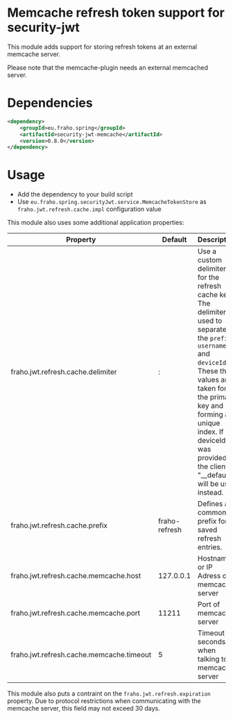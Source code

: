 # Memcache refresh token support for security-jwt

This module adds support for storing refresh tokens at an external memcache server.

Please note that the memcache-plugin needs an external memcached server.

# Dependencies
```xml
<dependency>
    <groupId>eu.fraho.spring</groupId>
    <artifactId>security-jwt-memcache</artifactId>
    <version>0.8.0</version>
</dependency>
```

# Usage
* Add the dependency to your build script
* Use ```eu.fraho.spring.securityJwt.service.MemcacheTokenStore``` as ```fraho.jwt.refresh.cache.impl``` configuration value

This module also uses some additional application properties:

| Property                                 | Default        | Description   |
|------------------------------------------|----------------|---------------|
| fraho.jwt.refresh.cache.delimiter        | :              | Use a custom delimiter for the refresh cache keys. The delimiter is used to separate the ```prefix```, ```username``` and ```deviceId```. These three values are taken for the primary key and forming an unique index. If no deviceId was provided by the client, "__default" will be used instead.|
| fraho.jwt.refresh.cache.prefix           | fraho-refresh  | Defines a common prefix for all saved refresh entries. |
| fraho.jwt.refresh.cache.memcache.host    | 127.0.0.1      | Hostname or IP Adress of memcache server|
| fraho.jwt.refresh.cache.memcache.port    | 11211          | Port of memcache server|
| fraho.jwt.refresh.cache.memcache.timeout | 5              | Timeout (in seconds) when talking to memcache server|

This module also puts a contraint on the ```fraho.jwt.refresh.expiration``` property.
Due to protocol restrictions when communicating with the memcache server,
this field may not exceed 30 days.